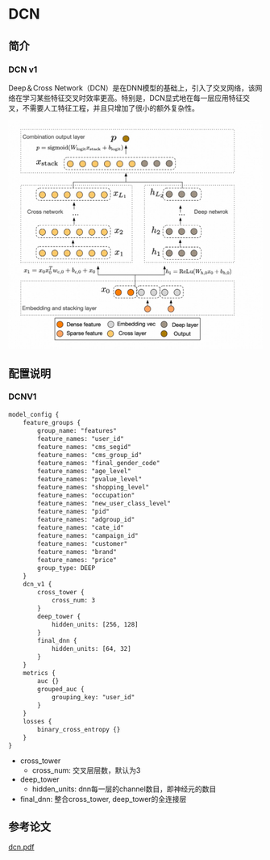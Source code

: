 # DCN

## 简介

### DCN v1

Deep＆Cross Network（DCN）是在DNN模型的基础上，引入了交叉网络，该网络在学习某些特征交叉时效率更高。特别是，DCN显式地在每一层应用特征交叉，不需要人工特征工程，并且只增加了很小的额外复杂性。

![DCNV1](../../images/models/dcn_v1.jpg)

## 配置说明

### DCNV1

```
model_config {
    feature_groups {
        group_name: "features"
        feature_names: "user_id"
        feature_names: "cms_segid"
        feature_names: "cms_group_id"
        feature_names: "final_gender_code"
        feature_names: "age_level"
        feature_names: "pvalue_level"
        feature_names: "shopping_level"
        feature_names: "occupation"
        feature_names: "new_user_class_level"
        feature_names: "pid"
        feature_names: "adgroup_id"
        feature_names: "cate_id"
        feature_names: "campaign_id"
        feature_names: "customer"
        feature_names: "brand"
        feature_names: "price"
        group_type: DEEP
    }
    dcn_v1 {
        cross_tower {
            cross_num: 3
        }
        deep_tower {
            hidden_units: [256, 128]
        }
        final_dnn {
            hidden_units: [64, 32]
        }
    }
    metrics {
        auc {}
        grouped_auc {
            grouping_key: "user_id"
        }
    }
    losses {
        binary_cross_entropy {}
    }
}
```

- cross_tower
  - cross_num: 交叉层层数，默认为3
- deep_tower
  - hidden_units: dnn每一层的channel数目，即神经元的数目
- final_dnn: 整合cross_tower, deep_tower的全连接层

## 参考论文

[dcn.pdf](https://arxiv.org/abs/1708.05123)
